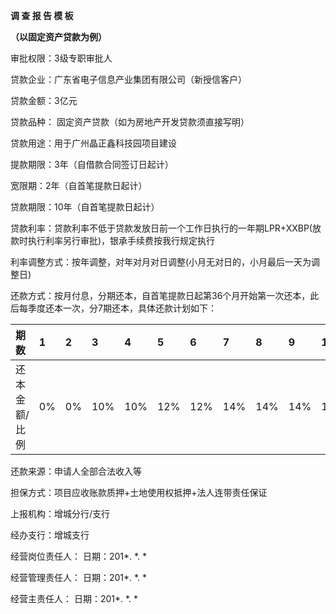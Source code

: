 **调 查 报 告 模 板**

**（以固定资产贷款为例）**

审批权限：3级专职审批人 

贷款企业：广东省电子信息产业集团有限公司（新授信客户）

贷款金额：3亿元

贷款品种： 固定资产贷款（如为房地产开发贷款须直接写明）

贷款用途：用于广州晶正鑫科技园项目建设

提款期限：3年（自借款合同签订日起计）

宽限期：2年（自首笔提款日起计）

贷款期限：10年（自首笔提款日起计）

贷款利率：贷款利率不低于贷款发放日前一个工作日执行的一年期LPR+XXBP(放款时执行利率另行审批)，银承手续费按我行规定执行

利率调整方式：按年调整，对年对月对日调整(小月无对日的，小月最后一天为调整日)

还款方式：按月付息，分期还本，自首笔提款日起第36个月开始第一次还本，此后每季度还本一次，分7期还本，具体还款计划如下：

| 期数 | 1   | 2   | 3   | 4   | 5   | 6   | 7   | 8   | 9   | 10  | 11  | 12  | 13  | …   |
| :---- | :--- | :--- | :--- | :--- | :--- | :--- | :--- | :--- | :--- | :--- | :--- | :--- | :--- | :--- |
| 还本金额/比例 | 0%  | 0%  | 10% | 10% | 12% | 12% | 14% | 14% | 14% | 14% |     |     |     |     |

还款来源：申请人全部合法收入等

担保方式：项目应收账款质押+土地使用权抵押+法人连带责任保证

上报机构：增城分行/支行

经办支行：增城支行

经营岗位责任人：                  日期：201*. *. *

经营管理责任人：                  日期：201*. *. *

经营主责任人：                   日期：201*. *. *
